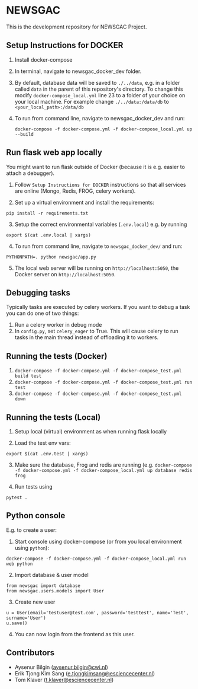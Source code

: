 # NEWSGAC

This is the development repository for NEWSGAC Project.

## Setup Instructions for DOCKER

1. Install docker-compose

2. In terminal, navigate to newsgac_docker_dev folder.

3. By default, database data will be saved to `./../data`, e.g. in a folder called `data` in the parent of this repository's directory.
   To change this modify `docker-compose_local.yml` line 23 to a folder of your choice on your local machine.
   For example change `./../data:/data/db` to `<your_local_path>:/data/db`

4. To run from command line, navigate to newsgac_docker_dev and run:

   ```
   docker-compose -f docker-compose.yml -f docker-compose_local.yml up --build
   ```


## Run flask web app locally

You might want to run flask outside of Docker (because it is e.g. easier to attach a debugger).

1. Follow `Setup Instructions for DOCKER` instructions so that all services are online (Mongo, Redis, FROG, celery workers).

2. Set up a virtual environment and install the requirements:

```
pip install -r requirements.txt
```

3. Setup the correct environmental variables (`.env.local`) e.g. by running

```
export $(cat .env.local | xargs)
```

4. To run from command line, navigate to `newsgac_docker_dev/` and run:

```
PYTHONPATH=. python newsgac/app.py
```

5. The local web server will be running on `http://localhost:5050`, the Docker server on `http://localhost:5050`.

## Debugging tasks

Typically tasks are executed by celery workers. If you want to debug a task you can do one of two things:
1. Run a celery worker in debug mode
2. In `config.py`, set `celery_eager` to True. This will cause celery to
   run tasks in the main thread instead of offloading it to workers.


## Running the tests (Docker)
1. `docker-compose -f docker-compose.yml -f docker-compose_test.yml build test`
2. `docker-compose -f docker-compose.yml -f docker-compose_test.yml run test`
3. `docker-compose -f docker-compose.yml -f docker-compose_test.yml down`

## Running the tests (Local)
1. Setup local (virtual) environment as when running flask locally

2. Load the test env vars:

```
export $(cat .env.test | xargs)
```

3. Make sure the database, Frog and redis are running (e.g. `docker-compose -f docker-compose.yml -f docker-compose_local.yml up database redis frog`

4. Run tests using

```
pytest .
```


## Python console

E.g. to create a user:

1. Start console using docker-compose (or from you local environment using `python`):

```
docker-compose -f docker-compose.yml -f docker-compose_local.yml run web python
```

2. Import database & user model

```
from newsgac import database
from newsgac.users.models import User
```

3. Create new user

```
u = User(email='testuser@test.com', password='testtest', name='Test', surname='User')
u.save()
```

4. You can now login from the frontend as this user.

## Contributors

- Aysenur Bilgin (aysenur.bilgin@cwi.nl)
- Erik Tjong Kim Sang (e.tjongkimsang@esciencecenter.nl)
- Tom Klaver (t.klaver@esciencecenter.nl)